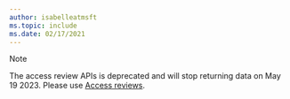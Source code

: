 ```yaml
---
author: isabelleatmsft
ms.topic: include
ms.date: 02/17/2021
---
```


<!-- markdownlint-disable MD041-->

>[!NOTE]
>The access review APIs is deprecated and will stop returning data on May 19 2023. Please use [Access reviews](https://docs.microsoft.com/graph/api/resources/accessreviewsv2-root?view=graph-rest-beta&preserve-view=true).
